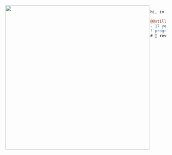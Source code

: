 <img align="left" height="450" src="https://media.giphy.com/media/84SFZf1BKgzeny1WxQ/source.gif"/>

```diff
hi, im no one.

@@still learning stuff@@
- 17 years old
! program engineer, mainly paster
# 📖 reverse engineering, computer science
```
